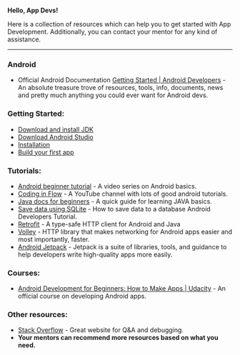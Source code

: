 **Hello, App Devs!**

Here is a collection of resources which can help you to get started with App Development. Additionally, you can contact your mentor for any kind of assistance.
***

### Android

- Official Android Documentation [Getting Started | Android Developers](https://developer.android.com/guide) - An absolute treasure trove of resources, tools, info, documents, news and pretty much anything you could ever want for Android devs.

### Getting Started:

- [Download and install JDK](http://www.oracle.com/technetwork/java/javase/downloads/jdk8-downloads-2133151.html)
- [Download Android Studio](https://developer.android.com/studio/index.html)
- [Installation](https://developer.android.com/studio/install.html)
- [Build your first app](https://developer.android.com/training/basics/firstapp/index.html)

### Tutorials:

- [Android beginner tutorial](https://www.youtube.com/watch?v=4NDwINudmDk&list=PLgCYzUzKIBE8TUoCyjomGFqzTFcJ05OaC) - A video series on Android basics.
- [Coding in Flow](https://www.youtube.com/channel/UC_Fh8kvtkVPkeihBs42jGcA) - A YouTube channel with lots of good android tutorials.
- [Java docs for beginners](https://docs.oracle.com/javase/tutorial/java/nutsandbolts/index.html) - A quick guide for learning JAVA basics. 
- [Save data using SQLite](https://developer.android.com/training/data-storage/sqlite) - How to save data to a database Android Developers Tutorial.
- [Retrofit](https://square.github.io/retrofit/) - A type-safe HTTP client for Android and Java
- [Volley](https://developer.android.com/training/volley) - HTTP library that makes networking for Android apps easier and most importantly, faster.
- [Android Jetpack](https://developer.android.com/jetpack) - Jetpack is a suite of libraries, tools, and guidance to help developers write high-quality apps more easily.

### Courses:

- [Android Development for Beginners: How to Make Apps | Udacity](https://www.udacity.com/course/android-basics-user-interface--ud834) - An official course on developing Android apps.

### Other resources:

- [Stack Overflow]() - Great website for Q&A and debugging.
- **Your mentors can recommend more resources based on what you need.**